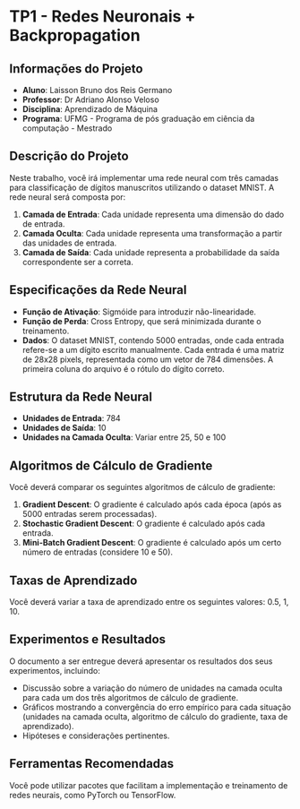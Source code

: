 # TP1 - Redes Neuronais + Backpropagation

## Informações do Projeto

- **Aluno**: Laisson Bruno dos Reis Germano
- **Professor**: Dr Adriano Alonso Veloso
- **Disciplina**: Aprendizado de Máquina
- **Programa**: UFMG - Programa de pós graduação em ciência da computação - Mestrado

## Descrição do Projeto

Neste trabalho, você irá implementar uma rede neural com três camadas para classificação de dígitos manuscritos utilizando o dataset MNIST. A rede neural será composta por:

1. **Camada de Entrada**: Cada unidade representa uma dimensão do dado de entrada.
2. **Camada Oculta**: Cada unidade representa uma transformação a partir das unidades de entrada.
3. **Camada de Saída**: Cada unidade representa a probabilidade da saída correspondente ser a correta.

## Especificações da Rede Neural

- **Função de Ativação**: Sigmóide para introduzir não-linearidade.
- **Função de Perda**: Cross Entropy, que será minimizada durante o treinamento.
- **Dados**: O dataset MNIST, contendo 5000 entradas, onde cada entrada refere-se a um dígito escrito manualmente. Cada entrada é uma matriz de 28x28 pixels, representada como um vetor de 784 dimensões. A primeira coluna do arquivo é o rótulo do dígito correto.

## Estrutura da Rede Neural

- **Unidades de Entrada**: 784
- **Unidades de Saída**: 10
- **Unidades na Camada Oculta**: Variar entre 25, 50 e 100

## Algoritmos de Cálculo de Gradiente

Você deverá comparar os seguintes algoritmos de cálculo de gradiente:

1. **Gradient Descent**: O gradiente é calculado após cada época (após as 5000 entradas serem processadas).
2. **Stochastic Gradient Descent**: O gradiente é calculado após cada entrada.
3. **Mini-Batch Gradient Descent**: O gradiente é calculado após um certo número de entradas (considere 10 e 50).

## Taxas de Aprendizado

Você deverá variar a taxa de aprendizado entre os seguintes valores: 0.5, 1, 10.

## Experimentos e Resultados

O documento a ser entregue deverá apresentar os resultados dos seus experimentos, incluindo:

- Discussão sobre a variação do número de unidades na camada oculta para cada um dos três algoritmos de cálculo de gradiente.
- Gráficos mostrando a convergência do erro empírico para cada situação (unidades na camada oculta, algoritmo de cálculo do gradiente, taxa de aprendizado).
- Hipóteses e considerações pertinentes.

## Ferramentas Recomendadas

Você pode utilizar pacotes que facilitam a implementação e treinamento de redes neurais, como PyTorch ou TensorFlow.